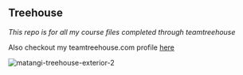 ## Treehouse

*This repo is for all my course files completed through teamtreehouse*

Also checkout my teamtreehouse.com profile [here](https://teamtreehouse.com/dmitriymoroz2)

![matangi-treehouse-exterior-2](https://cloud.githubusercontent.com/assets/16218854/13100173/0555186e-d508-11e5-9a42-5c7189c330a2.jpg)

